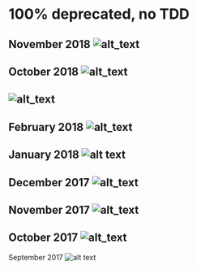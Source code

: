 # 100% deprecated, no TDD

November 2018
![alt_text](https://i.imgur.com/r0Hsbc3.jpg)
---
October 2018
![alt_text](https://i.imgur.com/NG7E4yN.jpg)
---
![alt_text](https://i.imgur.com/839NKO1.jpg)
---
February 2018
![alt_text](https://i.imgur.com/iytE8bW.png)
----
January 2018
![alt text](https://i.imgur.com/3hxELAM.png)
---
December 2017
![alt_text](https://i.imgur.com/ygTs717.png)
---
November 2017
![alt_text](https://i.imgur.com/CFmXgTf.png)
---
October 2017
![alt_text](https://i.imgur.com/xKp1n9a.png)
---
September 2017
![alt text](https://i.imgur.com/V8GOzD9.png)

